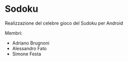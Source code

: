 # Sodoku
Realizzazione del celebre gioco del Sudoku per Android

Membri:
- Adriano Brugnoni
- Alessandro Fato
- Simone Festa
